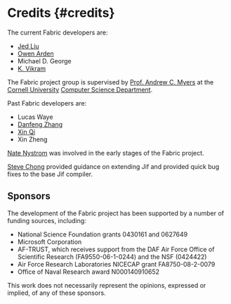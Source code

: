 Credits {#credits}
=======
The current Fabric developers are:

  * [Jed Liu](http://www.cs.cornell.edu/~liujed/)
  * [Owen Arden](http://www.cs.cornell.edu/~owen/)
  * Michael D. George
  * [K. Vikram](http://www.cs.cornell.edu/~kvikram/)

The Fabric project group is supervised by [Prof. Andrew C.
Myers](http://www.cs.cornell.edu/andru/) at the [Cornell
University](http://www.cornell.edu/) [Computer
Science Department](http://www.cs.cornell.edu/).

Past Fabric developers are:

  * Lucas Waye
  * [Danfeng Zhang](http://www.cs.cornell.edu/~dfzhang)
  * [Xin Qi](https://sites.google.com/site/qixin99/)
  * Xin Zheng

[Nate Nystrom](http://www.inf.usi.ch/nystrom/) was involved in the early stages
of the Fabric project.

[Steve Chong](http://www.cs.cornell.edu/~schong/) provided guidance on
extending Jif and provided quick bug fixes to the base Jif compiler.


Sponsors
--------
The development of the Fabric project has been supported by a number
of funding sources, including:

  * National Science Foundation grants 0430161 and 0627649
  * Microsoft Corporation
  * AF-TRUST, which receives support from the DAF Air Force Office
    of Scientific Research (FA9550-06-1-0244) and the NSF (0424422)
  * Air Force Research Laboratories NICECAP grant FA8750-08-2-0079
  * Office of Naval Research award N000140910652

This work does not necessarily represent the opinions, expressed or
implied, of any of these sponsors.
